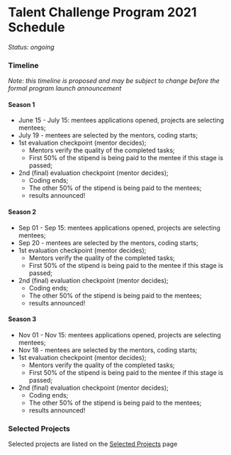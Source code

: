 # Talent Challenge Program 2021 Schedule

_Status: ongoing_

### Timeline
_Note: this timeline is proposed and may be subject to change before the formal program launch announcement_

#### Season 1

- June 15 - July 15: mentees applications opened, projects are selecting mentees;
- July 19 - mentees are selected by the mentors, coding starts;
- 1st evaluation checkpoint (mentor decides);
    - Mentors verify the quality of the completed tasks;
    - First 50% of the stipend is being paid to the mentee if this stage is passed;
- 2nd (final) evaluation checkpoint (mentor decides);
    - Coding ends;
    - The other 50% of the stipend is being paid to the mentees;
    - results announced!

#### Season 2

- Sep 01 - Sep 15: mentees applications opened, projects are selecting mentees;
- Sep 20 - mentees are selected by the mentors, coding starts;
- 1st evaluation checkpoint (mentor decides);
    - Mentors verify the quality of the completed tasks;
    - First 50% of the stipend is being paid to the mentee if this stage is passed;
- 2nd (final) evaluation checkpoint (mentor decides);
    - Coding ends;
    - The other 50% of the stipend is being paid to the mentees;
    - results announced!

#### Season 3

- Nov 01 - Nov 15: mentees applications opened, projects are selecting mentees;
- Nov 18 - mentees are selected by the mentors, coding starts;
- 1st evaluation checkpoint (mentor decides);
    - Mentors verify the quality of the completed tasks;
    - First 50% of the stipend is being paid to the mentee if this stage is passed;
- 2nd (final) evaluation checkpoint (mentor decides);
    - Coding ends;
    - The other 50% of the stipend is being paid to the mentees;
    - results announced!

### Selected Projects

Selected projects are listed on the [Selected Projects](selected-projects.md) page
